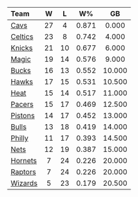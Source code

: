 | Team                            |  W  |  L  |  W%   |   GB   |
|:--------------------------------|:---:|:---:|:-----:|:------:|
| [Cavs](/r/clevelandcavs)        | 27  |  4  | 0.871 | 0.000  |
| [Celtics](/r/bostonceltics)     | 23  |  8  | 0.742 | 4.000  |
| [Knicks](/r/NYKnicks)           | 21  | 10  | 0.677 | 6.000  |
| [Magic](/r/OrlandoMagic)        | 19  | 14  | 0.576 | 9.000  |
| [Bucks](/r/MkeBucks)            | 16  | 13  | 0.552 | 10.000 |
| [Hawks](/r/AtlantaHawks)        | 17  | 15  | 0.531 | 10.500 |
| [Heat](/r/heat)                 | 15  | 14  | 0.517 | 11.000 |
| [Pacers](/r/pacers)             | 15  | 17  | 0.469 | 12.500 |
| [Pistons](/r/DetroitPistons)    | 14  | 17  | 0.452 | 13.000 |
| [Bulls](/r/chicagobulls)        | 13  | 18  | 0.419 | 14.000 |
| [Philly](/r/sixers)             | 11  | 17  | 0.393 | 14.500 |
| [Nets](/r/GoNets)               | 12  | 19  | 0.387 | 15.000 |
| [Hornets](/r/CharlotteHornets)  |  7  | 24  | 0.226 | 20.000 |
| [Raptors](/r/torontoraptors)    |  7  | 24  | 0.226 | 20.000 |
| [Wizards](/r/washingtonwizards) |  5  | 23  | 0.179 | 20.500 |